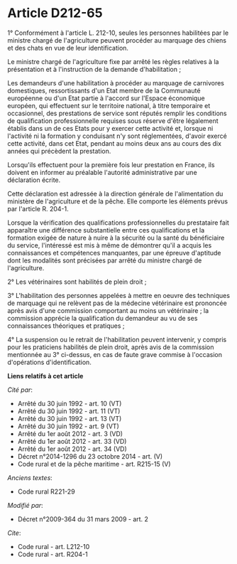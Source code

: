 # Article D212-65

1° Conformément à l'article L. 212-10, seules les personnes habilitées par le ministre chargé de l'agriculture peuvent
procéder au marquage des chiens et des chats en vue de leur identification. 

Le ministre chargé de l'agriculture fixe par arrêté les règles relatives à la présentation et à l'instruction de la demande
d'habilitation ; 

Les demandeurs d'une habilitation à procéder au marquage de carnivores domestiques, ressortissants d'un Etat membre de la
Communauté européenne ou d'un Etat partie à l'accord sur l'Espace économique européen, qui effectuent sur le territoire
national, à titre temporaire et occasionnel, des prestations de service sont réputés remplir les conditions de qualification
professionnelle requises sous réserve d'être légalement établis dans un de ces Etats pour y exercer cette activité et,
lorsque ni l'activité ni la formation y conduisant n'y sont réglementées, d'avoir exercé cette activité, dans cet Etat,
pendant au moins deux ans au cours des dix années qui précèdent la prestation. 

Lorsqu'ils effectuent pour la première fois leur prestation en France, ils doivent en informer au préalable l'autorité
administrative par une déclaration écrite. 

Cette déclaration est adressée à la direction générale de l'alimentation du ministère de l'agriculture et de la pêche. Elle
comporte les éléments prévus par l'article R. 204-1. 

Lorsque la vérification des qualifications professionnelles du prestataire fait apparaître une différence substantielle entre
ces qualifications et la formation exigée de nature à nuire à la sécurité ou la santé du bénéficiaire du service, l'intéressé
est mis à même de démontrer qu'il a acquis les connaissances et compétences manquantes, par une épreuve d'aptitude dont les
modalités sont précisées par arrêté du ministre chargé de l'agriculture. 

2° Les vétérinaires sont habilités de plein droit ; 

3° L'habilitation des personnes appelées à mettre en oeuvre des techniques de marquage qui ne relèvent pas de la médecine
vétérinaire est prononcée après avis d'une commission comportant au moins un vétérinaire ; la commission apprécie la
qualification du demandeur au vu de ses connaissances théoriques et pratiques ; 

4° La suspension ou le retrait de l'habilitation peuvent intervenir, y compris pour les praticiens habilités de plein droit,
après avis de la commission mentionnée au 3° ci-dessus, en cas de faute grave commise à l'occasion d'opérations
d'identification.

**Liens relatifs à cet article**

_Cité par_:

  - Arrêté du 30 juin 1992 - art. 10 (VT)
  - Arrêté du 30 juin 1992 - art. 11 (VT)
  - Arrêté du 30 juin 1992 - art. 13 (VT)
  - Arrêté du 30 juin 1992 - art. 9 (VT)
  - Arrêté du 1er août 2012 - art. 3 (VD)
  - Arrêté du 1er août 2012 - art. 33 (VD)
  - Arrêté du 1er août 2012 - art. 34 (VD)
  - Décret n°2014-1296 du 23 octobre 2014 - art. (V)
  - Code rural et de la pêche maritime - art. R215-15 (V)

_Anciens textes_:

  - Code rural R221-29

_Modifié par_:

  - Décret n°2009-364 du 31 mars 2009 - art. 2

_Cite_:

  - Code rural - art. L212-10
  - Code rural - art. R204-1
